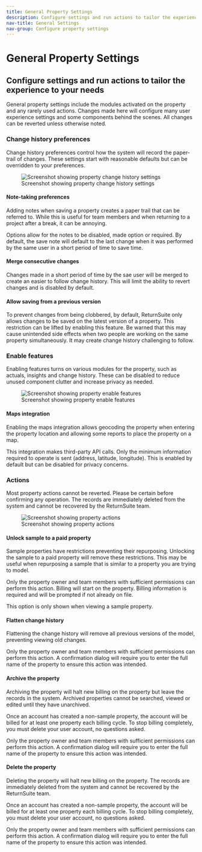 ```yaml
---
title: General Property Settings
description: Configure settings and run actions to tailor the experience to your needs
nav-title: General Settings
nav-group: Configure property settings
---
```


# General Property Settings

## Configure settings and run actions to tailor the experience to your needs

General property settings include the modules activated on the property and any
rarely used actions. Changes made here will configure many user experience
settings and some components behind the scenes. All changes can be reverted
unless otherwise noted.


### Change history preferences

Change history preferences control how the system will record the paper-trail of
changes. These settings start with reasonable defaults but can be overridden to
your preferences.

<figure>
  <div class="flex place-items-center justify-center p-6 bg-gray-100 rounded-md max-w-prose border border-gray-200">
    <img src="/img/docs/property-settings-change-history.png" alt="Screenshot showing property change history settings">
  </div>
  <figcaption>Screenshot showing property change history settings</figcaption>
</figure>


#### Note-taking preferences

Adding notes when saving a property creates a paper trail that can be referred
to. While this is useful for team members and when returning to a project after
a break, it can be annoying.

Options allow for the notes to be disabled, made option or required. By default,
the save note will default to the last change when it was performed by the same
user in a short period of time to save time.


#### Merge consecutive changes

Changes made in a short period of time by the sae user will be merged to create
an easier to follow change history. This will limit the ability to revert
changes and is disabled by default.


#### Allow saving from a previous version

To prevent changes from being clobbered, by default, ReturnSuite only allows
changes to be saved on the latest version of a property. This restriction can be
lifted by enabling this feature. Be warned that this may cause unintended side
effects when two people are working on the same property simultaneously. It may
create change history challenging to follow.


### Enable features

Enabling features turns on various modules for the property, such as actuals,
insights and change history. These can be disabled to reduce unused component
clutter and increase privacy as needed.

<figure>
  <div class="flex place-items-center justify-center p-6 bg-gray-100 rounded-md max-w-prose border border-gray-200">
    <div class="bg-white p-4 border border-gray-300 rounded-md">
      <img src="/img/docs/property-settings-enable-features.png" alt="Screenshot showing property enable features">
    </div>
  </div>
  <figcaption>Screenshot showing property enable features</figcaption>
</figure>


#### Maps integration

Enabling the maps integration allows geocoding the property when entering the
property location and allowing some reports to place the property on a map.

This integration makes third-party API calls. Only the minimum information
required to operate is sent (address, latitude, longitude). This is enabled by
default but can be disabled for privacy concerns.


### Actions

Most property actions cannot be reverted. Please be certain before confirming
any operation. The records are immediately deleted from the system and cannot be
recovered by the ReturnSuite team.

<figure>
  <div class="flex place-items-center justify-center p-6 bg-gray-100 rounded-md max-w-prose border border-gray-200">
    <div class="bg-white p-4 border border-gray-300 rounded-md">
      <img src="/img/docs/property-settings-actions.png" alt="Screenshot showing property actions">
    </div>
  </div>
  <figcaption>Screenshot showing property actions</figcaption>
</figure>

#### Unlock sample to a paid property

Sample properties have restrictions preventing their repurposing. Unlocking the
sample to a paid property will remove these restrictions. This may be useful
when repurposing a sample that is similar to a property you are trying to model.

Only the property owner and team members with sufficient permissions can perform
this action. Billing will start on the property. Billing information is required
and will be prompted if not already on file.

This option is only shown when viewing a sample property.


#### Flatten change history

Flattening the change history will remove all previous versions of the model,
preventing viewing old changes.

Only the property owner and team members with sufficient permissions can perform
this action. A confirmation dialog will require you to enter the full name of
the property to ensure this action was intended.


#### Archive the property

Archiving the property will halt new billing on the property but leave the
records in the system. Archived properties cannot be searched, viewed or edited
until they have unarchived.

Once an account has created a non-sample property, the account will be billed
for at least one property each billing cycle. To stop billing completely, you
must delete your user account, no questions asked.

Only the property owner and team members with sufficient permissions can perform
this action. A confirmation dialog will require you to enter the full name of
the property to ensure this action was intended.


#### Delete the property

Deleting the property will halt new billing on the property. The records are
immediately deleted from the system and cannot be recovered by the ReturnSuite
team.

Once an account has created a non-sample property, the account will be billed
for at least one property each billing cycle. To stop billing completely, you
must delete your user account, no questions asked.

Only the property owner and team members with sufficient permissions can perform
this action. A confirmation dialog will require you to enter the full name of
the property to ensure this action was intended.

